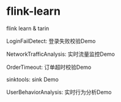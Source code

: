 # flink-learn
flink learn &amp; tarin

LoginFailDetect: 登录失败校验Demo

NetworkTrafficAnalysis: 实时流量监控Demo

OrderTimeout: 订单超时校验Demo

sinktools: sink Demo

UserBehaviorAnalysis: 实时行为分析Demo
